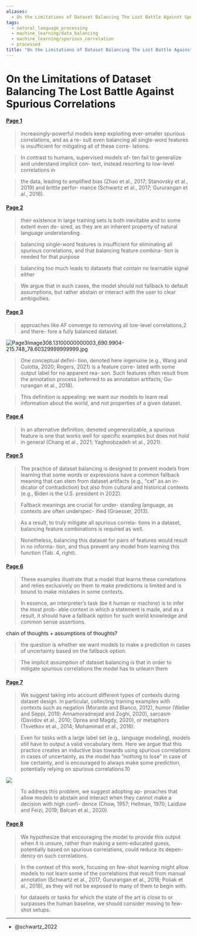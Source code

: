 ```yaml
---
aliases:
  - On the Limitations of Dataset Balancing The Lost Battle Against Spurious Correlations
tags:
  - natural_language_processing
  - machine_learning/data_balancing
  - machine_learning/spurious_correlation
  - processed
title: "On the Limitations of Dataset Balancing The Lost Battle Against Spurious Correlations"
---
```


# On the Limitations of Dataset Balancing The Lost Battle Against Spurious Correlations

#### [Page 1](highlights://Schwartz%20and%20Stanovsky%20-%202022%20-%20On%20the%20Limitations%20of%20Dataset%20Balancing%20The%20Lost%20#page=1)

> increasingly-powerful models keep exploiting ever-smaller
> spurious correlations, and as a re- sult even balancing all
> single-word features is insufficient for mitigating all of these
> corre- lations.

> In contrast to humans, supervised models of- ten fail to
> generalize and understand implicit con- text, instead resorting
> to low-level correlations in

> the data, leading to amplified bias (Zhao et al., 2017;
> Stanovsky et al., 2019) and brittle perfor- mance (Schwartz et
> al., 2017; Gururangan et al., 2018).

#### [Page 2](highlights://Schwartz%20and%20Stanovsky%20-%202022%20-%20On%20the%20Limitations%20of%20Dataset%20Balancing%20The%20Lost%20#page=2)

> their existence in large training sets is both inevitable and to
> some extent even de- sired, as they are an inherent property of
> natural language understanding.

> balancing single-word features is insufficient for eliminating
> all spurious correlations, and that balancing feature combina-
> tion is needed for that purpose

> balancing too much leads to datasets that contain no learnable
> signal either

> We argue that in such cases, the model should not fallback to
> default assumptions, but rather abstain or interact with the
> user to clear ambiguities.

#### [Page 3](highlights://Schwartz%20and%20Stanovsky%20-%202022%20-%20On%20the%20Limitations%20of%20Dataset%20Balancing%20The%20Lost%20#page=3)

> approaches like AF converge to removing all low-level
> correlations,2 and there- fore a fully balanced dataset.

![Page3Image308.13100000000003_690.9904-215.748_78.60329999999999.jpg](Page3Image308.13100000000003_690.9904-215.748_78.60329999999999.jpg)

> One conceptual defini- tion, denoted here ingenuine (e.g., Wang
> and Culotta, 2020; Rogers, 2021) is a feature corre- lated with
> some output label for no apparent rea- son. Such features often
> result from the annotation process (referred to as annotation
> artifacts; Gu- rurangan et al., 2018).

> This definition is appealing: we want our models to learn real
> information about the world, and not properties of a given
> dataset.

#### [Page 4](highlights://Schwartz%20and%20Stanovsky%20-%202022%20-%20On%20the%20Limitations%20of%20Dataset%20Balancing%20The%20Lost%20#page=4)

> In an alternative definition, denoted ungeneralizable, a
> spurious feature is one that works well for specific examples
> but does not hold in general (Chang et al., 2021; Yaghoobzadeh
> et al., 2021).

#### [Page 5](highlights://Schwartz%20and%20Stanovsky%20-%202022%20-%20On%20the%20Limitations%20of%20Dataset%20Balancing%20The%20Lost%20#page=5)

> The practice of dataset balancing is designed to prevent models
> from learning that some words or expressions have a common
> fallback meaning that can stem from dataset artifacts (e.g.,
> “cat” as an in- dicator of contradiction) but also from cultural
> and historical contexts (e.g., Biden is the U.S. president in
> 2022).

> Fallback meanings are crucial for under- standing language, as
> contexts are often underspec- ified (Graesser, 2013).

> As a result, to truly mitigate all spurious correla- tions in a
> dataset, balancing feature combinations is required as well.

> Nonetheless, balancing this dataset for pairs of features would
> result in no informa- tion, and thus prevent any model from
> learning this function (Tab. 4, right).

#### [Page 6](highlights://Schwartz%20and%20Stanovsky%20-%202022%20-%20On%20the%20Limitations%20of%20Dataset%20Balancing%20The%20Lost%20#page=6)

> These examples illustrate that a model that learns these
> correlations and relies exclusively on them to make predictions
> is limited and is bound to make mistakes in some contexts.

> In essence, an interpreter’s task (be it human or machine) is to
> infer the most prob- able context in which a statement is made,
> and as a result, it should have a fallback option for such world
> knowledge and common sense assertions.

chain of thoughts + assumptions of thoughts?

> the question is whether we want models to make a prediction in
> cases of uncertainty based on the fallback option.

> The implicit assumption of dataset balancing is that in order to
> mitigate spurious correlations the model has to unlearn them

#### [Page 7](highlights://Schwartz%20and%20Stanovsky%20-%202022%20-%20On%20the%20Limitations%20of%20Dataset%20Balancing%20The%20Lost%20#page=7)

> We suggest taking into account different types of contexts
> during dataset design. In particular, collecting training
> examples with contexts such as negation (Morante and Blanco,
> 2012), humor (Weller and Seppi, 2019; Annamoradnejad and Zoghi,
> 2020), sarcasm (Davidov et al., 2010; Oprea and Magdy, 2020), or
> metaphors (Tsvetkov et al., 2014; Mohammad et al., 2016).

> Even for tasks with a large label set (e.g., language modeling),
> models still have to output a valid vocabulary item. Here we
> argue that this practice creates an inductive bias towards using
> spurious correlations in cases of uncertainty, as the model has
> “nothing to lose” in case of low certainty, and is encouraged to
> always make some prediction, potentially relying on spurious
> correlations.10

![](Page7Image305.426_645.662-219.69380000000007_126.36130000000003.jpg)

> To address this problem, we suggest adopting ap- proaches that
> allow models to abstain and interact when they cannot make a
> decision with high confi- dence (Chow, 1957; Hellman, 1970;
> Laidlaw and Feizi, 2019; Balcan et al., 2020).

#### [Page 8](highlights://Schwartz%20and%20Stanovsky%20-%202022%20-%20On%20the%20Limitations%20of%20Dataset%20Balancing%20The%20Lost%20#page=8)

> We hypothesize that encouraging the model to provide this output
> when it is unsure, rather than making a semi-educated guess,
> potentially based on spurious correlations, could reduce its
> depen- dency on such correlations.

> In the context of this work, focusing on few-shot learning might
> allow models to not learn some of the correlations that result
> from manual annotation (Schwartz et al., 2017; Gururangan et
> al., 2018; Poliak et al., 2018), as they will not be exposed to
> many of them to begin with.

> for datasets or tasks for which the state of the art is close to
> or surpasses the human baseline, we should consider moving to
> few-shot setups.

***
- @schwartz_2022
